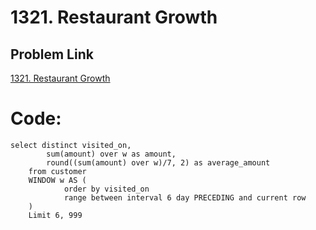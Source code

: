 # 1321. Restaurant Growth

## Problem Link
[1321. Restaurant Growth](https://leetcode.com/problems/restaurant-growth/submissions/1499408744/?envType=study-plan-v2&envId=top-sql-50)

# Code:

```
select distinct visited_on,
        sum(amount) over w as amount,
        round((sum(amount) over w)/7, 2) as average_amount
    from customer
    WINDOW w AS ( 
            order by visited_on
            range between interval 6 day PRECEDING and current row
    )
    Limit 6, 999
